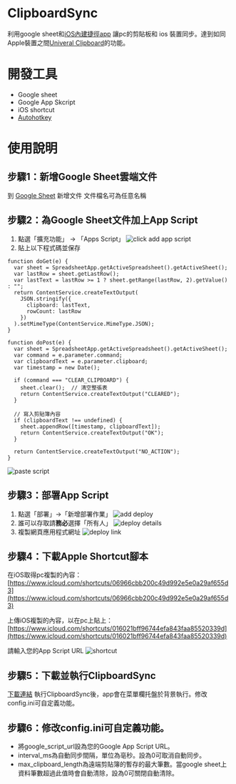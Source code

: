 # ClipboardSync
利用google sheet和[iOS內建捷徑app](https://apps.apple.com/us/app/shortcuts/id915249334) 讓pc的剪貼板和 ios 裝置同步。達到如同Apple裝置之間[Univeral Clipboard](https://support.apple.com/en-us/102430)的功能。

# 開發工具

- Google sheet
- Google App Skcript
- iOS shortcut
- [Autohotkey](https://www.autohotkey.com/)

# 使用說明

## 步驟1：新增Google Sheet雲端文件
到 [Google Sheet](https://docs.google.com/spreadsheets/u/0/) 新增文件
文件檔名可為任意名稱

## 步驟2：為Google Sheet文件加上App Script
1. 點選「擴充功能」 → 「Apps Script」
![click add app script](./images/click-app-script.png)
2. 貼上以下程式碼並保存
```
function doGet(e) {
  var sheet = SpreadsheetApp.getActiveSpreadsheet().getActiveSheet();
  var lastRow = sheet.getLastRow();
  var lastText = lastRow >= 1 ? sheet.getRange(lastRow, 2).getValue() : "";
  return ContentService.createTextOutput(
    JSON.stringify({
      clipboard: lastText,
      rowCount: lastRow
    })
  ).setMimeType(ContentService.MimeType.JSON);
}

function doPost(e) {
  var sheet = SpreadsheetApp.getActiveSpreadsheet().getActiveSheet();
  var command = e.parameter.command;
  var clipboardText = e.parameter.clipboard;
  var timestamp = new Date();

  if (command === "CLEAR_CLIPBOARD") {
    sheet.clear();  // 清空整張表
    return ContentService.createTextOutput("CLEARED");
  }

  // 寫入剪貼簿內容
  if (clipboardText !== undefined) {
    sheet.appendRow([timestamp, clipboardText]);
    return ContentService.createTextOutput("OK");
  }

  return ContentService.createTextOutput("NO_ACTION");
}
```
![paste script](./images/paste-script.png)

## 步驟3：部署App Script
1. 點選「部署」→「新增部署作業」
![add deploy](./images/add-deploy.png)
2. 誰可以存取請**務必**選擇「所有人」
![deploy details](./images/deploy-details.png)
3. 複製網頁應用程式網址
![deploy link](./images/deploy-link.png)
## 步驟4：下載Apple Shortcut腳本
在iOS取得pc複製的內容：[https://www.icloud.com/shortcuts/06966cbb200c49d992e5e0a29af655d3](https://www.icloud.com/shortcuts/06966cbb200c49d992e5e0a29af655d3) 

上傳iOS複製的內容，以在pc上貼上：[https://www.icloud.com/shortcuts/016021bff96744efa843faa85520339d](https://www.icloud.com/shortcuts/016021bff96744efa843faa85520339d)

請輸入您的App Script URL
![shortcut](./images/shortcut.png)

## 步驟5：下載並執行ClipboardSync
[下載連結](https://github.com/y1lichen/clipboard-sync/releases/)
執行ClipboardSync後，app會在菜單欄托盤於背景執行。修改config.ini可自定義功能。

## 步驟6：修改config.ini可自定義功能。

- 將google_script_url設為您的Google App Script URL。
- interval_ms為自動同步間隔，單位為亳秒。設為0可取消自動同步。
- max_clipboard_length為遠端剪貼簿的暫存的最大筆數。當google sheet上資料筆數超過此值時會自動清除，設為0可關閉自動清除。
